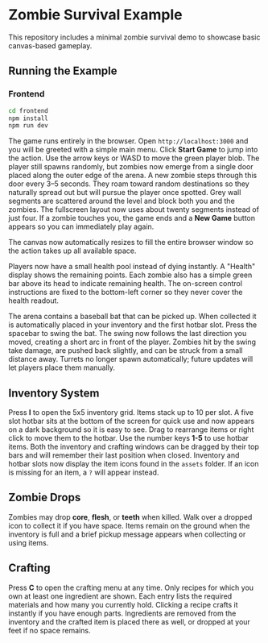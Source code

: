 # Zombie Survival Example

This repository includes a minimal zombie survival demo to showcase basic canvas-based gameplay.

## Running the Example

### Frontend

```bash
cd frontend
npm install
npm run dev
```

The game runs entirely in the browser. Open `http://localhost:3000` and you will be greeted with a simple main menu. Click **Start Game** to jump into the action. Use the arrow keys or WASD to move the green player blob. The player still spawns randomly, but zombies now emerge from a single door placed along the outer edge of the arena. A new zombie steps through this door every 3–5 seconds. They roam toward random destinations so they naturally spread out but will pursue the player once spotted. Grey wall segments are scattered around the level and block both you and the zombies. The fullscreen layout now uses about twenty segments instead of just four. If a zombie touches you, the game ends and a **New Game** button appears so you can immediately play again.

The canvas now automatically resizes to fill the entire browser window so the action takes up all available space.

Players now have a small health pool instead of dying instantly. A "Health" display shows the remaining points. Each zombie also has a simple green bar above its head to indicate remaining health.
The on-screen control instructions are fixed to the bottom-left corner so they never cover the health readout.

The arena contains a baseball bat that can be picked up. When collected it is automatically placed in your inventory and the first hotbar slot. Press the spacebar to swing the bat. The swing now follows the last direction you moved, creating a short arc in front of the player. Zombies hit by the swing take damage, are pushed back slightly, and can be struck from a small distance away. Turrets no longer spawn automatically; future updates will let players place them manually.

## Inventory System

Press **I** to open the 5x5 inventory grid. Items stack up to 10 per slot. A five slot hotbar sits at the bottom of the screen for quick use and now appears on a dark background so it is easy to see. Drag to rearrange items or right click to move them to the hotbar. Use the number keys **1-5** to use hotbar items. Both the inventory and crafting windows can be dragged by their top bars and will remember their last position when closed.
Inventory and hotbar slots now display the item icons found in the `assets` folder. If an icon is missing for an item, a `?` will appear instead.

## Zombie Drops

Zombies may drop **core**, **flesh**, or **teeth** when killed. Walk over a dropped icon to collect it if you have space. Items remain on the ground when the inventory is full and a brief pickup message appears when collecting or using items.

## Crafting

Press **C** to open the crafting menu at any time. Only recipes for which you own at least one ingredient are shown. Each entry lists the required materials and how many you currently hold. Clicking a recipe crafts it instantly if you have enough parts. Ingredients are removed from the inventory and the crafted item is placed there as well, or dropped at your feet if no space remains.
